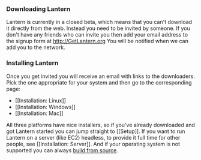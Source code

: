 ### Downloading Lantern

Lantern is currently in a closed beta, which means that you can't download it directly from the web. Instead you need to be invited by someone. If you don't have any friends who can invite you then add your email address to the signup form at http://GetLantern.org You will be notified when we can add you to the network.

### Installing Lantern

Once you get invited you will receive an email with links to the downloaders. Pick the one appropriate for your system and then go to the corresponding page:

* [[Installation: Linux]]
* [[Installation: Windows]]
* [[Installation: Mac]]

All three platforms have nice installers, so if you've already downloaded and got Lantern started you can jump straight to [[Setup]]. If you want to run Lantern on a server (like EC2) headless, to provide it full time for other people, see [[Installation: Server]]. And if your operating system is not supported you can always [build from source](https://github.com/getlantern/lantern/blob/master/README.md#setting-up-a-development-environment).